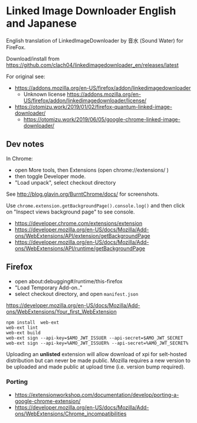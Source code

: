 # Linked Image Downloader English and Japanese

English translation of LinkedImageDownloader by 音水 (Sound Water) for FireFox.

Download/install from https://github.com/clach04/linkedimagedownloader_en/releases/latest

For original see:

  * https://addons.mozilla.org/en-US/firefox/addon/linkedimagedownloader
      * Unknown license https://addons.mozilla.org/en-US/firefox/addon/linkedimagedownloader/license/
  * https://otomizu.work/2019/01/02/firefox-quantum-linked-image-downloader/
    * https://otomizu.work/2019/06/05/google-chrome-linked-image-downloader/


## Dev notes

In Chrome:

  * open More tools, then Extensions (open chrome://extensions/ )
  * then toggle Developer mode.
  * "Load unpack", select checkout directory

See http://blog.glavin.org/BurntChrome/docs/ for screenshots.

Use `chrome.extension.getBackgroundPage().console.log()` and then click on "Inspect views background page" to see console.

  * https://developer.chrome.com/extensions/extension
  * https://developer.mozilla.org/en-US/docs/Mozilla/Add-ons/WebExtensions/API/extension/getBackgroundPage
  * https://developer.mozilla.org/en-US/docs/Mozilla/Add-ons/WebExtensions/API/runtime/getBackgroundPage


## Firefox

  * open about:debugging#/runtime/this-firefox
  * "Load Temporary Add-on.."
  * select checkout directory, and open `manifest.json`

https://developer.mozilla.org/en-US/docs/Mozilla/Add-ons/WebExtensions/Your_first_WebExtension

    npm install  web-ext
    web-ext lint
    web-ext build
    web-ext sign --api-key=$AMO_JWT_ISSUER --api-secret=$AMO_JWT_SECRET
    web-ext sign --api-key=%AMO_JWT_ISSUER% --api-secret=%AMO_JWT_SECRET%

Uploading an **unlisted** extension will allow download of xpi for selt-hosted distribution but can never be made public. Mozilla requires a new version to be uploaded and made public at upload time (i.e. version bump required).

### Porting

  * https://extensionworkshop.com/documentation/develop/porting-a-google-chrome-extension/
  * https://developer.mozilla.org/en-US/docs/Mozilla/Add-ons/WebExtensions/Chrome_incompatibilities
